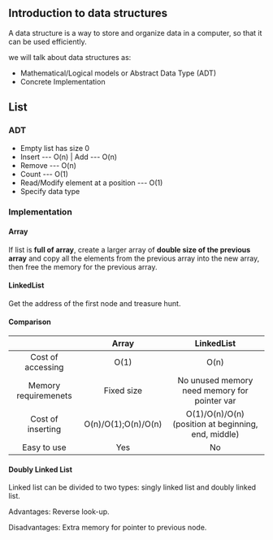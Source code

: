 ## Introduction to data structures

A data structure is a way to store and organize data in a computer, 
so that it can be used efficiently.

we will talk about data structures as:

* Mathematical/Logical models or Abstract Data Type (ADT)
* Concrete Implementation

## List

### ADT

- Empty list has size 0
- Insert --- O(n) | Add --- O(n)
- Remove --- O(n)
- Count --- O(1)
- Read/Modify element at a position --- O(1)
- Specify data type

### Implementation

#### Array

If list is **full of array**, create a larger array of **double size of the previous array** and copy all the elements from the previous array into the new array, then free the memory for the previous array.

#### LinkedList

Get the address of the first node and treasure hunt.

#### Comparison

|                      |        Array        |                      LinkedList                       |
| :------------------: | :-----------------: | :---------------------------------------------------: |
|  Cost of accessing  |        O(1)         |                         O(n)                          |
| Memory requiremenets |     Fixed size      | No unused memory need memory for pointer var |
|  Cost of inserting  | O(n)/O(1);O(n)/O(n) |  O(1)/O(n)/O(n)(position at beginning, end, middle)   |
|Easy to use|Yes|No|

#### Doubly Linked List

Linked list can be divided to two types: singly linked list and doubly linked list.

Advantages: Reverse look-up.

Disadvantages: Extra memory for pointer to previous node.

